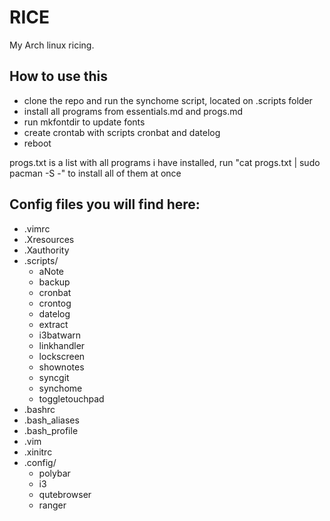 # RICE
My Arch linux ricing.
 
## How to use this
- clone the repo and run the synchome script, located on .scripts folder
- install all programs from essentials.md and progs.md
- run mkfontdir to update fonts
- create crontab with scripts cronbat and datelog
- reboot

progs.txt is a list with all programs i have installed, run "cat progs.txt | sudo pacman -S -" to install all of them at once

## Config files you will find here:
+ .vimrc
+ .Xresources
+ .Xauthority
+ .scripts/
	* aNote
	* backup
	* cronbat
	* crontog
	* datelog
	* extract
	* i3batwarn
	* linkhandler
	* lockscreen
	* shownotes
	* syncgit
	* synchome
	* toggletouchpad
+ .bashrc
+ .bash\_aliases
+ .bash\_profile
+ .vim
+ .xinitrc
+ .config/
	* polybar
	* i3
	* qutebrowser
	* ranger
